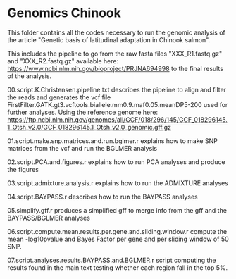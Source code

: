 # Genomics Chinook

This folder contains all the codes necessary to run the genomic analysis of the article "Genetic basis of latitudinal adaptation in Chinook salmon".

This includes the pipeline to go from the raw fasta files "XXX_R1.fastq.gz" and "XXX_R2.fastq.gz" available here: https://www.ncbi.nlm.nih.gov/bioproject/PRJNA694998 to the final results of the analysis.

00.script.K.Christensen.pipeline.txt describes the pipeline to align and filter the reads and generates the vcf file FirstFilter.GATK.gt3.vcftools.biallele.mm0.9.maf0.05.meanDP5-200 used for further analyses.
Using the reference genome here: https://ftp.ncbi.nlm.nih.gov/genomes/all/GCF/018/296/145/GCF_018296145.1_Otsh_v2.0/GCF_018296145.1_Otsh_v2.0_genomic.gff.gz

01.script.make.snp.matrices.and.run.bglmer.r explains how to make SNP matrices from the vcf and run the BGLMER analysis

02.script.PCA.and.figures.r explains how to run PCA analyses and produce the figures

03.script.admixture.analysis.r explains how to run the ADMIXTURE analyses 

04.script.BAYPASS.r describes how to run the BAYPASS analyses 

05.simplify.gff.r produces a simplified gff to merge info from the gff and the BAYPASS/BGLMER analyses

06.script.compute.mean.results.per.gene.and.sliding.window.r compute the mean -log10pvalue and Bayes Factor per gene and per sliding window of 50 SNP.

07.script.analyses.results.BAYPASS.and.BGLMER.r script computing the results found in the main text testing whether each region fall in the top 5%.
